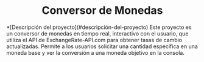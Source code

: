 <h1 align="center"> Conversor de Monedas </h1>
*[Descripción del proyecto](#descripción-del-proyecto) Este proyecto es un conversor de monedas en tiempo real, interactivo con el usuario, que utiliza el API de ExchangeRate-API.com para obtener tasas de cambio actualizadas. Permite a los usuarios solicitar una cantidad específica en una moneda base y ver la conversión a una moneda objetivo en la consola.

